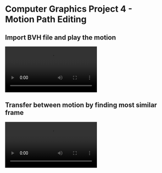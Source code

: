 # Computer Graphics Project 4 - Motion Path Editing

## Import BVH file and play the motion
![alt text](https://github.com/KuPao/CG_Project4_MPE/blob/main/results/Import.mp4?raw=true)
## Transfer between motion by finding most similar frame
![alt text](https://github.com/KuPao/CG_Project4_MPE/blob/main/results/Motion%20Transformation.mp4?raw=true)
